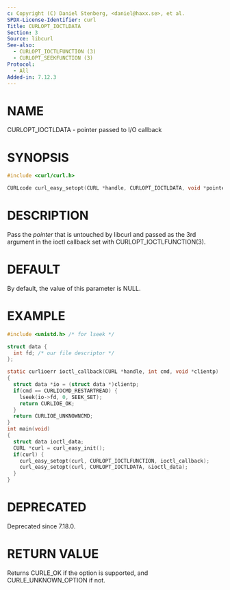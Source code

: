 ```yaml
---
c: Copyright (C) Daniel Stenberg, <daniel@haxx.se>, et al.
SPDX-License-Identifier: curl
Title: CURLOPT_IOCTLDATA
Section: 3
Source: libcurl
See-also:
  - CURLOPT_IOCTLFUNCTION (3)
  - CURLOPT_SEEKFUNCTION (3)
Protocol:
  - All
Added-in: 7.12.3
---
```


# NAME

CURLOPT_IOCTLDATA - pointer passed to I/O callback

# SYNOPSIS

~~~c
#include <curl/curl.h>

CURLcode curl_easy_setopt(CURL *handle, CURLOPT_IOCTLDATA, void *pointer);
~~~

# DESCRIPTION

Pass the *pointer* that is untouched by libcurl and passed as the 3rd
argument in the ioctl callback set with CURLOPT_IOCTLFUNCTION(3).

# DEFAULT

By default, the value of this parameter is NULL.

# EXAMPLE

~~~c
#include <unistd.h> /* for lseek */

struct data {
  int fd; /* our file descriptor */
};

static curlioerr ioctl_callback(CURL *handle, int cmd, void *clientp)
{
  struct data *io = (struct data *)clientp;
  if(cmd == CURLIOCMD_RESTARTREAD) {
    lseek(io->fd, 0, SEEK_SET);
    return CURLIOE_OK;
  }
  return CURLIOE_UNKNOWNCMD;
}
int main(void)
{
  struct data ioctl_data;
  CURL *curl = curl_easy_init();
  if(curl) {
    curl_easy_setopt(curl, CURLOPT_IOCTLFUNCTION, ioctl_callback);
    curl_easy_setopt(curl, CURLOPT_IOCTLDATA, &ioctl_data);
  }
}
~~~

# DEPRECATED

Deprecated since 7.18.0.

# RETURN VALUE

Returns CURLE_OK if the option is supported, and CURLE_UNKNOWN_OPTION if not.
